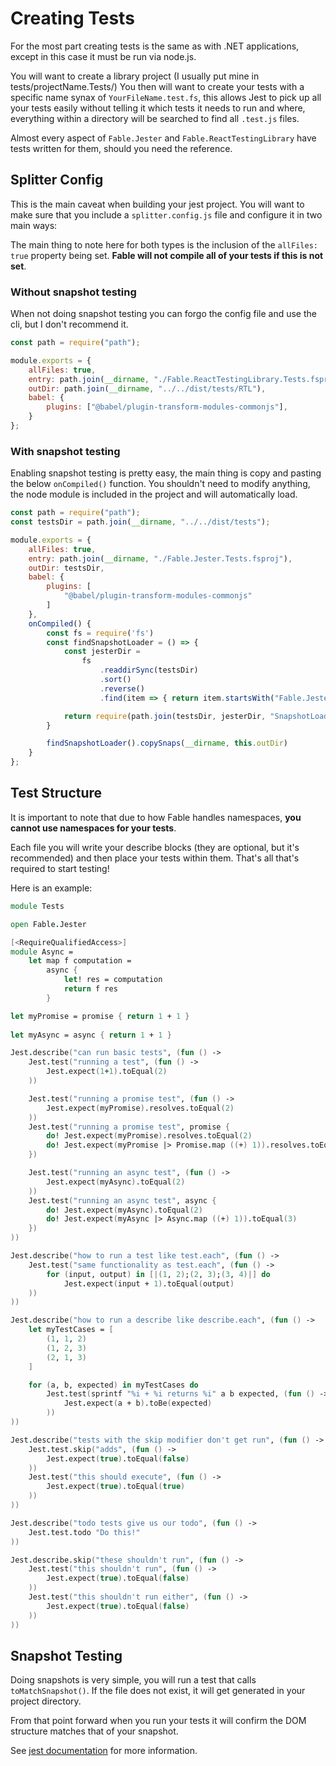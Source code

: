 # Creating Tests

For the most part creating tests is the same as with .NET 
applications, except in this case it must be run via node.js.

You will want to create a library project (I usually put mine 
in tests/projectName.Tests/) You then will want to create your
tests with a specific name synax of `YourFileName.test.fs`, 
this allows Jest to pick up all your tests easily without telling
it which tests it needs to run and where, everything within a 
directory will be searched to find all `.test.js` files.

Almost every aspect of `Fable.Jester` and `Fable.ReactTestingLibrary`
have tests written for them, should you need the reference.

## Splitter Config

This is the main caveat when building your jest project. You will
want to make sure that you include a `splitter.config.js` file and
configure it in two main ways:

The main thing to note here for both types is the inclusion of the
`allFiles: true` property being set. __Fable will not compile all of
your tests if this is not set__.

### Without snapshot testing

When not doing snapshot testing you can forgo the config file and
use the cli, but I don't recommend it.

```js
const path = require("path");

module.exports = {
    allFiles: true,
    entry: path.join(__dirname, "./Fable.ReactTestingLibrary.Tests.fsproj"),
    outDir: path.join(__dirname, "../../dist/tests/RTL"),
    babel: {
        plugins: ["@babel/plugin-transform-modules-commonjs"],
    }
};
```

### With snapshot testing

Enabling snapshot testing is pretty easy, the main thing is copy 
and pasting the below `onCompiled()` function. You shouldn't need 
to modify anything, the node module is included in the project 
and will automatically load.

```js
const path = require("path");
const testsDir = path.join(__dirname, "../../dist/tests");

module.exports = {
    allFiles: true,
    entry: path.join(__dirname, "./Fable.Jester.Tests.fsproj"),
    outDir: testsDir,
    babel: {
        plugins: [
            "@babel/plugin-transform-modules-commonjs"
        ]
    },
    onCompiled() {
        const fs = require('fs')
        const findSnapshotLoader = () => {
            const jesterDir =
                fs
                    .readdirSync(testsDir)
                    .sort()
                    .reverse()
                    .find(item => { return item.startsWith("Fable.Jester") })

            return require(path.join(testsDir, jesterDir, "SnapshotLoader"))
        }

        findSnapshotLoader().copySnaps(__dirname, this.outDir)
    }
};
```

## Test Structure

It is important to note that due to how Fable handles 
namespaces, __you cannot use namespaces for your tests__.

Each file you will write your describe blocks (they are 
optional, but it's recommended) and then place your tests 
within them. That's all that's required to start testing!

Here is an example:

```fsharp
module Tests

open Fable.Jester

[<RequireQualifiedAccess>]
module Async =
    let map f computation =
        async {
            let! res = computation
            return f res
        }

let myPromise = promise { return 1 + 1 }
    
let myAsync = async { return 1 + 1 }

Jest.describe("can run basic tests", (fun () ->
    Jest.test("running a test", (fun () ->
        Jest.expect(1+1).toEqual(2)
    ))

    Jest.test("running a promise test", (fun () ->
        Jest.expect(myPromise).resolves.toEqual(2)
    ))
    Jest.test("running a promise test", promise {
        do! Jest.expect(myPromise).resolves.toEqual(2)
        do! Jest.expect(myPromise |> Promise.map ((+) 1)).resolves.toEqual(3)
    })

    Jest.test("running an async test", (fun () ->
        Jest.expect(myAsync).toEqual(2)
    ))
    Jest.test("running an async test", async {
        do! Jest.expect(myAsync).toEqual(2)
        do! Jest.expect(myAsync |> Async.map ((+) 1)).toEqual(3)
    })
))

Jest.describe("how to run a test like test.each", (fun () ->
    Jest.test("same functionality as test.each", (fun () ->
        for (input, output) in [|(1, 2);(2, 3);(3, 4)|] do 
            Jest.expect(input + 1).toEqual(output)
    ))
))

Jest.describe("how to run a describe like describe.each", (fun () ->
    let myTestCases = [
        (1, 1, 2)
        (1, 2, 3)
        (2, 1, 3)
    ]

    for (a, b, expected) in myTestCases do
        Jest.test(sprintf "%i + %i returns %i" a b expected, (fun () ->
            Jest.expect(a + b).toBe(expected)    
        ))
))

Jest.describe("tests with the skip modifier don't get run", (fun () ->
    Jest.test.skip("adds", (fun () ->
        Jest.expect(true).toEqual(false)
    ))
    Jest.test("this should execute", (fun () ->
        Jest.expect(true).toEqual(true)
    ))
))

Jest.describe("todo tests give us our todo", (fun () ->
    Jest.test.todo "Do this!"
))

Jest.describe.skip("these shouldn't run", (fun () ->
    Jest.test("this shouldn't run", (fun () ->
        Jest.expect(true).toEqual(false)
    ))
    Jest.test("this shouldn't run either", (fun () ->
        Jest.expect(true).toEqual(false)
    ))
))
```

## Snapshot Testing

Doing snapshots is very simple, you will run a test
that calls `toMatchSnapshot()`. If the file does not
exist, it will get generated in your project directory.

From that point forward when you run your tests it will
confirm the DOM structure matches that of your snapshot.

See [jest documentation] for more information.

[jest documentation]: https://jestjs.io/docs/en/snapshot-testing

